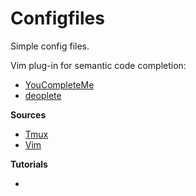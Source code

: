 # Configfiles

Simple config files.

Vim plug-in for semantic code completion:

* [YouCompleteMe](https://github.com/ycm-core/YouCompleteMe)
* [deoplete](https://github.com/Shougo/deoplete.nvim)


**Sources**

* [Tmux](https://tmux.github.io/)
* [Vim](https://github.com/vim/vim)

**Tutorials**

* 
